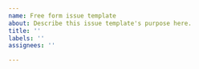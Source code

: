 ```yaml
---
name: Free form issue template
about: Describe this issue template's purpose here.
title: ''
labels: ''
assignees: ''

---
```



